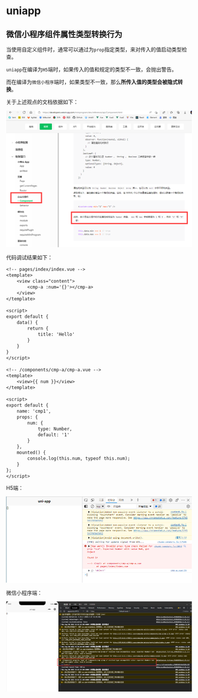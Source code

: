 # uniapp

## 微信小程序组件属性类型转换行为

当使用自定义组件时，通常可以通过为`prop`指定类型，来对传入的值启动类型检查。

`uniapp`在编译为`H5`端时，如果传入的值和规定的类型不一致，会抛出警告。

而在编译为`微信小程序`端时，如果类型不一致，那么**所传入值的类型会被隐式转换**。

关于上述观点的文档依据如下：

![image-20220808143113779](uniapp.assets/image-20220808143113779.png)

代码调试结果如下：

```vue
<!-- pages/index/index.vue -->
<template>
    <view class="content">
        <cmp-a :num='{}'></cmp-a>
    </view>
</template>

<script>
export default {
    data() {
        return {
            title: 'Hello'
        }
    }
}
</script>

<!-- /components/cmp-a/cmp-a.vue -->
<template>
	<view>{{ num }}</view>
</template>

<script>
export default {
	name: 'cmp1',
	props: {
		num: {
			type: Number,
			default: '1'
		}
	},
	mounted() {
		console.log(this.num, typeof this.num);
	}
};
</script>

```

H5端：

![image-20220808144109425](uniapp.assets/image-20220808144109425.png)

微信小程序端：

![image-20220808144246788](uniapp.assets/image-20220808144246788.png)
